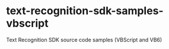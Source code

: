 # text-recognition-sdk-samples-vbscript
Text Recognition SDK source code samples (VBScript and VB6)
